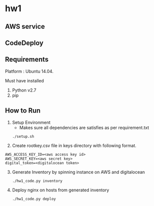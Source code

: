 # hw1

AWS service
-----------
CodeDeploy
- 

Requirements
------------
Platform : Ubuntu 14.04.

Must have installed

1. Python v2.7
2. pip 

How to Run
----------
1. Setup Environment
   - Makes sure all dependencies are satisfies as per requirement.txt 
   ```
   ./setup.sh
   ```
2. Create rootkey.csv file in keys directory with following format.

  ```
  AWS_ACCESS_KEY_ID=<aws access key id>
  AWS_SECRET_KEY=<aws secret key>
  digital_token=<digitalocean token>
  ```
3. Generate Inventory by spinning instance on AWS and digitalocean

   ```
   ./hw1_code.py inventory
   ```
4. Deploy nginx on hosts from generated inventory
   
   ```
   ./hw1_code.py deploy
   ```

